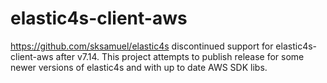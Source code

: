 # elastic4s-client-aws

https://github.com/sksamuel/elastic4s discontinued support for elastic4s-client-aws after v7.14. This project attempts to publish release for some newer versions of elastic4s and with up to date AWS SDK libs.
